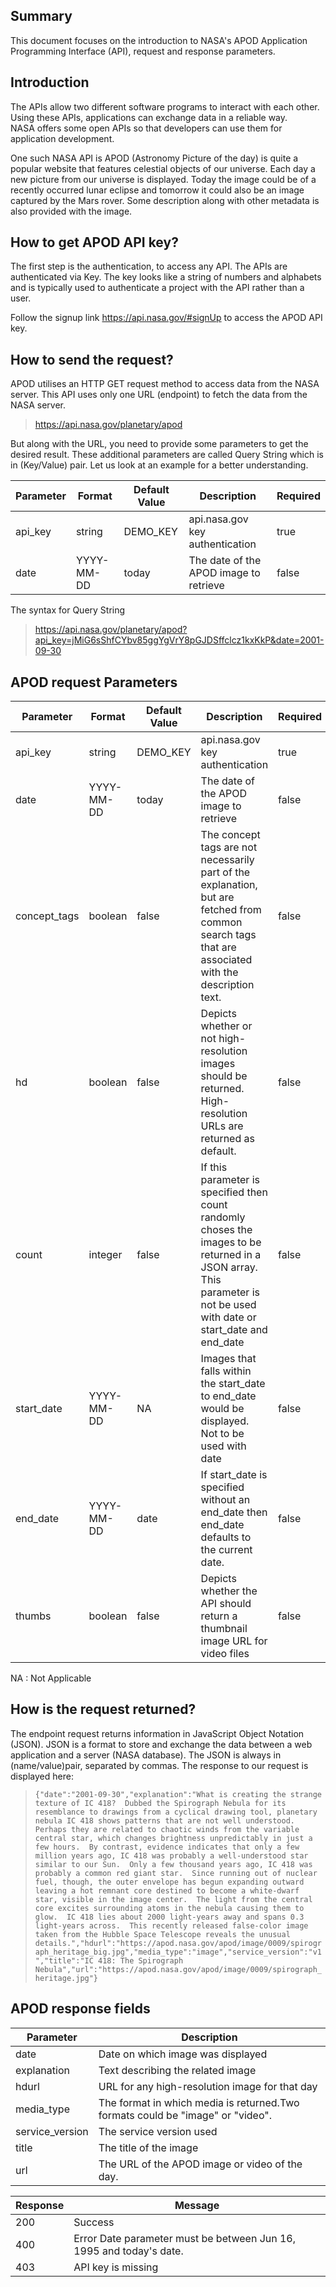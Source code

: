 ## Summary
This document focuses on the introduction to NASA's APOD Application Programming Interface (API), request and response parameters.

## Introduction
The APIs allow two different software programs to interact with each other. 
Using these APIs, applications can exchange data in a reliable way.  
NASA offers some open APIs so that developers can use them for application development.

One such NASA API is APOD (Astronomy Picture of the day) is quite a popular website that features celestial objects of our universe. Each day a new picture from our universe is displayed. Today the image could be of a recently occurred lunar eclipse and tomorrow it could also be an image captured by the Mars rover. Some description along with other metadata is also provided with the image.

## How to get APOD API key?
The first step is the authentication, to access any API. The APIs are authenticated via Key. The key looks like a string of numbers and alphabets and is typically used to authenticate a project with the API rather than a user.

Follow the signup link https://api.nasa.gov/#signUp to access the APOD API key.

## How to send the request?
APOD utilises an HTTP GET request method to access data from the NASA server. 
This API uses only one URL (endpoint) to fetch the data from the NASA server. 
> https://api.nasa.gov/planetary/apod

But along with the URL, you need to provide some parameters to get the desired result. These additional parameters are called Query String which is in (Key/Value) pair. Let us look at an example for a better understanding.
 
<html>
<body>
<!--StartFragment-->

Parameter | Format| Default Value | Description | Required 
-- | -- | -- | -- | --
api_key | string | DEMO_KEY | api.nasa.gov key authentication | true
date | YYYY-MM-DD | today | The date of the APOD image to retrieve | false

<!--EndFragment-->
</body>
</html>

The syntax for Query String
> https://api.nasa.gov/planetary/apod?api_key=jMiG6sShfCYbv85ggYgVrY8pGJDSffclcz1kxKkP&date=2001-09-30

## APOD request Parameters

<html>
<body>
<!--StartFragment-->

Parameter | Format| Default Value | Description | Required | Minimum | Maximum
-- | -- | -- | -- | -- | -- | --
api_key| string | DEMO_KEY | api.nasa.gov key authentication | true | NA | NA
date | YYYY-MM-DD | today | The date of the APOD image to retrieve | false | 1995-06-16 | date
concept_tags | boolean | false | The concept tags are not necessarily part of the explanation, but are fetched from common search tags that are associated with the description text. | false | NA | NA
hd | boolean | false | Depicts whether or not high-resolution images should be returned. High-resolution URLs are returned as default. | false | NA
count| integer | false |  If this parameter is specified then count randomly choses the images to be returned in a JSON array. This parameter is not be used with date or start_date and end_date | false | 0 | 99 | NA | NA
start_date | YYYY-MM-DD| NA | Images that falls within the start_date to end_date would be displayed. Not to be used with date | false | 1995-06-16 | date
end_date | YYYY-MM-DD | date | If start_date is specified without an end_date then end_date defaults to the current date. | false | NA | NA
thumbs | boolean | false | Depicts whether the API should return a thumbnail image URL for video files | false | NA | NA

NA : Not Applicable
<!--EndFragment-->
</body>
</html>

## How is the request returned? 
The endpoint request returns information in JavaScript Object Notation (JSON). JSON is a format to store and exchange the data between a web application and a server (NASA database). The JSON is always in (name/value)pair, separated by commas. The response to our request is displayed here: 

> `{"date":"2001-09-30","explanation":"What is creating the strange texture of IC 418?  Dubbed the Spirograph Nebula for its resemblance to drawings from a cyclical drawing tool, planetary nebula IC 418 shows patterns that are not well understood.  Perhaps they are related to chaotic winds from the variable central star, which changes brightness unpredictably in just a few hours.  By contrast, evidence indicates that only a few million years ago, IC 418 was probably a well-understood star similar to our Sun.  Only a few thousand years ago, IC 418 was probably a common red giant star.  Since running out of nuclear fuel, though, the outer envelope has begun expanding outward leaving a hot remnant core destined to become a white-dwarf star, visible in the image center.  The light from the central core excites surrounding atoms in the nebula causing them to glow.  IC 418 lies about 2000 light-years away and spans 0.3 light-years across.  This recently released false-color image taken from the Hubble Space Telescope reveals the unusual details.","hdurl":"https://apod.nasa.gov/apod/image/0009/spirograph_heritage_big.jpg","media_type":"image","service_version":"v1","title":"IC 418: The Spirograph Nebula","url":"https://apod.nasa.gov/apod/image/0009/spirograph_heritage.jpg"}`

## APOD response fields


<html>
<body>
<!--StartFragment-->

Parameter | Description | 
-- | -- 
date | Date on which image was displayed
explanation| Text describing the related image
hdurl | URL for any high-resolution image for that day
media_type | The format in which media is returned.Two formats could be "image" or "video". 
service_version | The service version used
title | The title of the image
url | The URL of the APOD image or video of the day.

<!--EndFragment-->
</body>
</html>

<html>
<body>
<!--StartFragment-->

Response | Message | 
-- | --
200| Success
400 | Error Date parameter must be between Jun 16, 1995 and today's date.
403| API key is missing

<!--EndFragment-->
</body>
</html>







 


